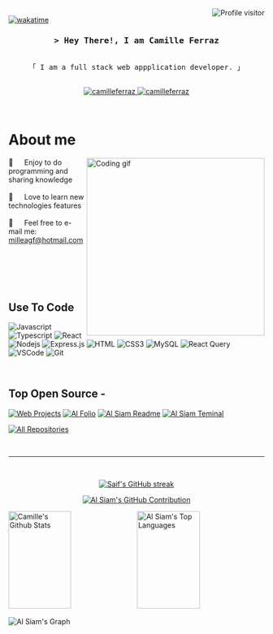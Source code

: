 <!--
<h2 align="center">
  Welcome to Al Siam World!
  <img src="https://mir-s3-cdn-cf.behance.net/project_modules/disp/601014116770475.6068beff4640a.gif" width="28">
</h2>
-->

<!--
<p align="center">
  <a href="https://github.com/camilleferraz"><img src="https://readme-typing-svg.herokuapp.com/?lines=Self%20Taught%20Programmer;Front%20End%20Developer;1.5%2B%20years%20of%20coding%20experience;Always%20learning%20new%20things&center=true&width=380&height=45"></a>
</p>

 -->

<a href="https://komarev.com/ghpvc/?username=camilleferraz">
  <img align="right" src="https://komarev.com/ghpvc/?username=camilleferraz&label=Visitors&color=0e75b6&style=flat" alt="Profile visitor" />
</a>


[![wakatime](https://wakatime.com/badge/user/eebb3dd8-d9b2-40de-9b88-6fd6cac99dbc.svg)](https://wakatime.com/@eebb3dd8-d9b2-40de-9b88-6fd6cac99dbc)

<!-- Intro  -->
<h3 align="center">
        <samp>&gt; Hey There!, I am
                <b>Camille Ferraz</b>
        </samp>
</h3>


<p align="center"> 
  <samp>
    <br>
    「 I am a full stack web appplication developer. 」
    <br>
    <br>
  </samp>
</p>

<p align="center">
 <a href="https://linkedin.com/in/camilleferraz">
  <img src="https://img.shields.io/badge/Website-8A3EC6?style=for-the-badge&logo=medium&logoColor=white" alt="camilleferraz" />
 </a>
 <a href="https://linkedin.com/in/camilleferraz" target="_blank">
  <img src="https://img.shields.io/badge/LinkedIn-C63EAB?style=for-the-badge&logo=linkedin&logoColor=white" alt="camilleferraz"/>
 </a>
 </p>
<br />

<!-- About Section -->
 # About me
 
<p>
 <img align="right" width="350" src="https://mir-s3-cdn-cf.behance.net/project_modules/disp/601014116770475.6068beff4640a.gif" alt="Coding gif" />
  
 👾 &emsp; Enjoy to do programming and sharing knowledge <br/><br/>
 💜 &emsp; Love to learn new technologies features<br/><br/>
 🔮 &emsp; Feel free to e-mail me: milleagf@hotmail.com<br/><br/>

</p>

<br/>
<br/>
<br/>

## Use To Code

![Javascript](https://img.shields.io/badge/Javascript-8A3EC6?style=for-the-badge&labelColor=8A3EC6&logo=javascript&logoColor=EADBE8)
![Typescript](https://img.shields.io/badge/Typescript-C63EAB?style=for-the-badge&labelColor=C63EAB&logo=typescript&logoColor=EADBE8)
![React](https://img.shields.io/badge/-React-8A3EC6?style=for-the-badge&labelColor=8A3EC6&logo=react&logoColor=EADBE8)
![Nodejs](https://img.shields.io/badge/Nodejs-C63EAB?style=for-the-badge&labelColor=C63EAB&logo=node.js&logoColor=EADBE8)
![Express.js](https://img.shields.io/badge/Express.js-8A3EC6?style=for-the-badge&logo=express&logoColor=white)
![HTML](https://img.shields.io/badge/HTML5-C63EAB?style=for-the-badge&logo=html5&logoColor=white)
![CSS3](https://img.shields.io/badge/CSS3-8A3EC6?style=for-the-badge&logo=css3&logoColor=white)
![MySQL](https://img.shields.io/badge/MySQL-C63EAB?style=for-the-badge&logo=MySQL&logoColor=white)
![React Query](https://img.shields.io/badge/-React_Query-8A3EC6?style=for-the-badge&logo=react%20query&logoColor=white)
![VSCode](https://img.shields.io/badge/Visual_Studio-C63EAB?style=for-the-badge&logo=visual%20studio&logoColor=white)
![Git](https://img.shields.io/badge/Git-8A3EC6?style=for-the-badge&logo=git&logoColor=white)

<br/>

## Top Open Source -
[![Web Projects](https://github-readme-stats.vercel.app/api/pin/?username=camilleferraz&repo=coffee-project&border_color=7F3FBF&bg_color=0D1117&title_color=C9D1D9&text_color=8B949E&icon_color=7F3FBF)](https://github.com/camilleferraz/coffee-project)
[![Al Folio](https://github-readme-stats.vercel.app/api/pin/?username=camilleferraz&repo=Labeddit-frontend&border_color=7F3FBF&bg_color=0D1117&title_color=C9D1D9&text_color=8B949E&icon_color=7F3FBF)](https://github.com/camilleferraz/Labeddit-frontend)
[![Al Siam Readme](https://github-readme-stats.vercel.app/api/pin/?username=camilleferraz&repo=labook&border_color=7F3FBF&bg_color=0D1117&title_color=C9D1D9&text_color=8B949E&icon_color=7F3FBF)](https://github.com/camilleferraz/labook)
[![Al Siam Teminal](https://github-readme-stats.vercel.app/api/pin/?username=camilleferraz&repo=projeto-labecommerce-backend&border_color=7F3FBF&bg_color=0D1117&title_color=C9D1D9&text_color=8B949E&icon_color=7F3FBF)](https://github.com/camilleferraz/projeto-labecommerce-backend)

<p align="left">
  <a href="https://github.com/camilleferraz?tab=repositories" target="_blank"><img alt="All Repositories" title="All Repositories" src="https://img.shields.io/badge/-All%20Repos-2962FF?style=for-the-badge&logo=koding&logoColor=white"/></a>
</p>

<br/>
<hr/>
<br/>

<p align="center">
  <a href="https://github.com/camilleferraz">
    <img src="https://github-readme-streak-stats.herokuapp.com/?user=camilleferraz&theme=radical&border=7F3FBF&background=5D1F55" alt="Saif's GitHub streak"/>
  </a>
</p>

<p align="center">
  <a href="https://github.com/camilleferraz">
    <img src="https://github-profile-summary-cards.vercel.app/api/cards/profile-details?username=camilleferraz&theme=radical" alt="Al Siam's GitHub Contribution"/>
  </a>
</p>

<a> 
    <a href="https://github.com/camilleferraz"><img alt="Camille's Github Stats" src="https://denvercoder1-github-readme-stats.vercel.app/api?username=camilleferraz&show_icons=true&count_private=true&theme=react&border_color=7F3FBF&bg_color=5D1F55&title_color=F85D7F&icon_color=F8D866" height="192px" width="49.5%"/></a>
  <a href="https://github.com/camilleferraz"><img alt="Al Siam's Top Languages" src="https://denvercoder1-github-readme-stats.vercel.app/api/top-langs/?username=camilleferraz&langs_count=8&layout=compact&theme=react&border_color=7F3FBF&bg_color=5D1F55&title_color=F85D7F&icon_color=F8D866" height="192px" width="49.5%"/></a>
  <br/>
</a>


![Al Siam's Graph](https://github-readme-activity-graph.cyclic.app/graph?username=camilleferraz&custom_title=Camille%20GitHub%20Activity%20Graph&bg_color=5D1F55&color=5FDFD0&line=5FDFD0&point=5FDFD0&area_color=FFFFFF&title_color=5FDFD0&area=true)
